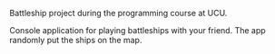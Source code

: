 Battleship project during the programming course at UCU.

Console application for playing battleships with your friend. The app randomly put the ships on the map.
